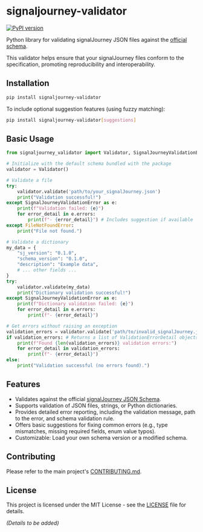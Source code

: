 # signaljourney-validator

[![PyPI version](https://badge.fury.io/py/signaljourney-validator.svg)](https://badge.fury.io/py/signaljourney-validator) <!-- TODO: Update badge URL if name changes -->
<!-- [![Build Status](https://travis-ci.org/signal-journey/specification.svg?branch=main)](https://travis-ci.org/signal-journey/specification) --> <!-- TODO: Add CI badge -->
<!-- [![Coverage Status](https://coveralls.io/repos/github/signal-journey/specification/badge.svg?branch=main)](https://coveralls.io/github/signal-journey/specification?branch=main) --> <!-- TODO: Add coverage badge -->

Python library for validating signalJourney JSON files against the [official schema](https://github.com/signal-journey/specification/blob/main/schema/signalJourney.schema.json).

This validator helps ensure that your signalJourney files conform to the specification, promoting reproducibility and interoperability.

## Installation

```bash
pip install signaljourney-validator
```

To include optional suggestion features (using fuzzy matching):

```bash
pip install signaljourney-validator[suggestions]
```

## Basic Usage

```python
from signaljourney_validator import Validator, SignalJourneyValidationError

# Initialize with the default schema bundled with the package
validator = Validator()

# Validate a file
try:
    validator.validate('path/to/your_signalJourney.json')
    print("Validation successful!")
except SignalJourneyValidationError as e:
    print(f"Validation failed: {e}")
    for error_detail in e.errors:
        print(f"- {error_detail}") # Includes suggestion if available
except FileNotFoundError:
    print("File not found.")

# Validate a dictionary
my_data = {
    "sj_version": "0.1.0",
    "schema_version": "0.1.0",
    "description": "Example data",
    # ... other fields ...
}
try:
    validator.validate(my_data)
    print("Dictionary validation successful!")
except SignalJourneyValidationError as e:
    print(f"Dictionary validation failed: {e}")
    for error_detail in e.errors:
        print(f"- {error_detail}")

# Get errors without raising an exception
validation_errors = validator.validate('path/to/invalid_signalJourney.json', raise_exceptions=False)
if validation_errors: # Returns a list of ValidationErrorDetail objects
    print(f"Found {len(validation_errors)} validation errors:")
    for error_detail in validation_errors:
        print(f"- {error_detail}")
else:
    print("Validation successful (no errors found).")

```

## Features

*   Validates against the official [signalJourney JSON Schema](https://github.com/signal-journey/specification/blob/main/schema/signalJourney.schema.json).
*   Supports validation of JSON files, strings, or Python dictionaries.
*   Provides detailed error reporting, including the validation message, path to the error, and schema validation rule.
*   Offers basic suggestions for fixing common errors (e.g., type mismatches, missing required fields, enum value typos).
*   Customizable: Load your own schema version or a modified schema.

## Contributing

Please refer to the main project's [CONTRIBUTING.md](https://github.com/signal-journey/specification/blob/main/CONTRIBUTING.md).

## License

This project is licensed under the MIT License - see the [LICENSE](https://github.com/signal-journey/specification/blob/main/LICENSE) file for details. <!-- TODO: Create LICENSE file -->

*(Details to be added)* 